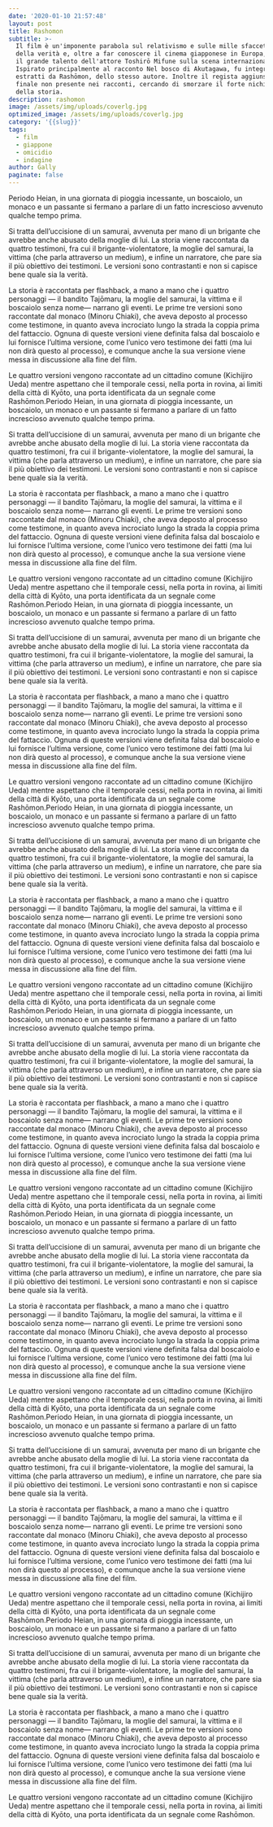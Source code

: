 ```yaml
---
date: '2020-01-10 21:57:48'
layout: post
title: Rashomon
subtitle: >-
  Il film è un'imponente parabola sul relativismo e sulle mille sfaccettature
  della verità e, oltre a far conoscere il cinema giapponese in Europa, impose
  il grande talento dell'attore Toshirō Mifune sulla scena internazionale.
  Ispirato principalmente al racconto Nel bosco di Akutagawa, fu integrato con
  estratti da Rashōmon, dello stesso autore. Inoltre il regista aggiunse un
  finale non presente nei racconti, cercando di smorzare il forte nichilismo
  della storia.
description: rashomon
image: /assets/img/uploads/coverlg.jpg
optimized_image: /assets/img/uploads/coverlg.jpg
category: '{{slug}}'
tags:
  - film
  - giappone
  - omicidio
  - indagine
author: Gally
paginate: false
---
```

Periodo Heian, in una giornata di pioggia incessante, un boscaiolo, un monaco e un passante si fermano a parlare di un fatto increscioso avvenuto qualche tempo prima.

Si tratta dell’uccisione di un samurai, avvenuta per mano di un brigante che avrebbe anche abusato della moglie di lui. La storia viene raccontata da quattro testimoni, fra cui il brigante-violentatore, la moglie del samurai, la vittima (che parla attraverso un medium), e infine un narratore, che pare sia il più obiettivo dei testimoni. Le versioni sono contrastanti e non si capisce bene quale sia la verità.

La storia è raccontata per flashback, a mano a mano che i quattro personaggi — il bandito Tajōmaru, la moglie del samurai, la vittima e il boscaiolo senza nome— narrano gli eventi. Le prime tre versioni sono raccontate dal monaco (Minoru Chiaki), che aveva deposto al processo come testimone, in quanto aveva incrociato lungo la strada la coppia prima del fattaccio. Ognuna di queste versioni viene definita falsa dal boscaiolo e lui fornisce l’ultima versione, come l’unico vero testimone dei fatti (ma lui non dirà questo al processo), e comunque anche la sua versione viene messa in discussione alla fine del film.

Le quattro versioni vengono raccontate ad un cittadino comune (Kichijiro Ueda) mentre aspettano che il temporale cessi, nella porta in rovina, ai limiti della città di Kyōto, una porta identificata da un segnale come Rashōmon.Periodo Heian, in una giornata di pioggia incessante, un boscaiolo, un monaco e un passante si fermano a parlare di un fatto increscioso avvenuto qualche tempo prima.

Si tratta dell’uccisione di un samurai, avvenuta per mano di un brigante che avrebbe anche abusato della moglie di lui. La storia viene raccontata da quattro testimoni, fra cui il brigante-violentatore, la moglie del samurai, la vittima (che parla attraverso un medium), e infine un narratore, che pare sia il più obiettivo dei testimoni. Le versioni sono contrastanti e non si capisce bene quale sia la verità.

La storia è raccontata per flashback, a mano a mano che i quattro personaggi — il bandito Tajōmaru, la moglie del samurai, la vittima e il boscaiolo senza nome— narrano gli eventi. Le prime tre versioni sono raccontate dal monaco (Minoru Chiaki), che aveva deposto al processo come testimone, in quanto aveva incrociato lungo la strada la coppia prima del fattaccio. Ognuna di queste versioni viene definita falsa dal boscaiolo e lui fornisce l’ultima versione, come l’unico vero testimone dei fatti (ma lui non dirà questo al processo), e comunque anche la sua versione viene messa in discussione alla fine del film.

Le quattro versioni vengono raccontate ad un cittadino comune (Kichijiro Ueda) mentre aspettano che il temporale cessi, nella porta in rovina, ai limiti della città di Kyōto, una porta identificata da un segnale come Rashōmon.Periodo Heian, in una giornata di pioggia incessante, un boscaiolo, un monaco e un passante si fermano a parlare di un fatto increscioso avvenuto qualche tempo prima.

Si tratta dell’uccisione di un samurai, avvenuta per mano di un brigante che avrebbe anche abusato della moglie di lui. La storia viene raccontata da quattro testimoni, fra cui il brigante-violentatore, la moglie del samurai, la vittima (che parla attraverso un medium), e infine un narratore, che pare sia il più obiettivo dei testimoni. Le versioni sono contrastanti e non si capisce bene quale sia la verità.

La storia è raccontata per flashback, a mano a mano che i quattro personaggi — il bandito Tajōmaru, la moglie del samurai, la vittima e il boscaiolo senza nome— narrano gli eventi. Le prime tre versioni sono raccontate dal monaco (Minoru Chiaki), che aveva deposto al processo come testimone, in quanto aveva incrociato lungo la strada la coppia prima del fattaccio. Ognuna di queste versioni viene definita falsa dal boscaiolo e lui fornisce l’ultima versione, come l’unico vero testimone dei fatti (ma lui non dirà questo al processo), e comunque anche la sua versione viene messa in discussione alla fine del film.

Le quattro versioni vengono raccontate ad un cittadino comune (Kichijiro Ueda) mentre aspettano che il temporale cessi, nella porta in rovina, ai limiti della città di Kyōto, una porta identificata da un segnale come Rashōmon.Periodo Heian, in una giornata di pioggia incessante, un boscaiolo, un monaco e un passante si fermano a parlare di un fatto increscioso avvenuto qualche tempo prima.

Si tratta dell’uccisione di un samurai, avvenuta per mano di un brigante che avrebbe anche abusato della moglie di lui. La storia viene raccontata da quattro testimoni, fra cui il brigante-violentatore, la moglie del samurai, la vittima (che parla attraverso un medium), e infine un narratore, che pare sia il più obiettivo dei testimoni. Le versioni sono contrastanti e non si capisce bene quale sia la verità.

La storia è raccontata per flashback, a mano a mano che i quattro personaggi — il bandito Tajōmaru, la moglie del samurai, la vittima e il boscaiolo senza nome— narrano gli eventi. Le prime tre versioni sono raccontate dal monaco (Minoru Chiaki), che aveva deposto al processo come testimone, in quanto aveva incrociato lungo la strada la coppia prima del fattaccio. Ognuna di queste versioni viene definita falsa dal boscaiolo e lui fornisce l’ultima versione, come l’unico vero testimone dei fatti (ma lui non dirà questo al processo), e comunque anche la sua versione viene messa in discussione alla fine del film.

Le quattro versioni vengono raccontate ad un cittadino comune (Kichijiro Ueda) mentre aspettano che il temporale cessi, nella porta in rovina, ai limiti della città di Kyōto, una porta identificata da un segnale come Rashōmon.Periodo Heian, in una giornata di pioggia incessante, un boscaiolo, un monaco e un passante si fermano a parlare di un fatto increscioso avvenuto qualche tempo prima.

Si tratta dell’uccisione di un samurai, avvenuta per mano di un brigante che avrebbe anche abusato della moglie di lui. La storia viene raccontata da quattro testimoni, fra cui il brigante-violentatore, la moglie del samurai, la vittima (che parla attraverso un medium), e infine un narratore, che pare sia il più obiettivo dei testimoni. Le versioni sono contrastanti e non si capisce bene quale sia la verità.

La storia è raccontata per flashback, a mano a mano che i quattro personaggi — il bandito Tajōmaru, la moglie del samurai, la vittima e il boscaiolo senza nome— narrano gli eventi. Le prime tre versioni sono raccontate dal monaco (Minoru Chiaki), che aveva deposto al processo come testimone, in quanto aveva incrociato lungo la strada la coppia prima del fattaccio. Ognuna di queste versioni viene definita falsa dal boscaiolo e lui fornisce l’ultima versione, come l’unico vero testimone dei fatti (ma lui non dirà questo al processo), e comunque anche la sua versione viene messa in discussione alla fine del film.

Le quattro versioni vengono raccontate ad un cittadino comune (Kichijiro Ueda) mentre aspettano che il temporale cessi, nella porta in rovina, ai limiti della città di Kyōto, una porta identificata da un segnale come Rashōmon.Periodo Heian, in una giornata di pioggia incessante, un boscaiolo, un monaco e un passante si fermano a parlare di un fatto increscioso avvenuto qualche tempo prima.

Si tratta dell’uccisione di un samurai, avvenuta per mano di un brigante che avrebbe anche abusato della moglie di lui. La storia viene raccontata da quattro testimoni, fra cui il brigante-violentatore, la moglie del samurai, la vittima (che parla attraverso un medium), e infine un narratore, che pare sia il più obiettivo dei testimoni. Le versioni sono contrastanti e non si capisce bene quale sia la verità.

La storia è raccontata per flashback, a mano a mano che i quattro personaggi — il bandito Tajōmaru, la moglie del samurai, la vittima e il boscaiolo senza nome— narrano gli eventi. Le prime tre versioni sono raccontate dal monaco (Minoru Chiaki), che aveva deposto al processo come testimone, in quanto aveva incrociato lungo la strada la coppia prima del fattaccio. Ognuna di queste versioni viene definita falsa dal boscaiolo e lui fornisce l’ultima versione, come l’unico vero testimone dei fatti (ma lui non dirà questo al processo), e comunque anche la sua versione viene messa in discussione alla fine del film.

Le quattro versioni vengono raccontate ad un cittadino comune (Kichijiro Ueda) mentre aspettano che il temporale cessi, nella porta in rovina, ai limiti della città di Kyōto, una porta identificata da un segnale come Rashōmon.Periodo Heian, in una giornata di pioggia incessante, un boscaiolo, un monaco e un passante si fermano a parlare di un fatto increscioso avvenuto qualche tempo prima.

Si tratta dell’uccisione di un samurai, avvenuta per mano di un brigante che avrebbe anche abusato della moglie di lui. La storia viene raccontata da quattro testimoni, fra cui il brigante-violentatore, la moglie del samurai, la vittima (che parla attraverso un medium), e infine un narratore, che pare sia il più obiettivo dei testimoni. Le versioni sono contrastanti e non si capisce bene quale sia la verità.

La storia è raccontata per flashback, a mano a mano che i quattro personaggi — il bandito Tajōmaru, la moglie del samurai, la vittima e il boscaiolo senza nome— narrano gli eventi. Le prime tre versioni sono raccontate dal monaco (Minoru Chiaki), che aveva deposto al processo come testimone, in quanto aveva incrociato lungo la strada la coppia prima del fattaccio. Ognuna di queste versioni viene definita falsa dal boscaiolo e lui fornisce l’ultima versione, come l’unico vero testimone dei fatti (ma lui non dirà questo al processo), e comunque anche la sua versione viene messa in discussione alla fine del film.

Le quattro versioni vengono raccontate ad un cittadino comune (Kichijiro Ueda) mentre aspettano che il temporale cessi, nella porta in rovina, ai limiti della città di Kyōto, una porta identificata da un segnale come Rashōmon.Periodo Heian, in una giornata di pioggia incessante, un boscaiolo, un monaco e un passante si fermano a parlare di un fatto increscioso avvenuto qualche tempo prima.

Si tratta dell’uccisione di un samurai, avvenuta per mano di un brigante che avrebbe anche abusato della moglie di lui. La storia viene raccontata da quattro testimoni, fra cui il brigante-violentatore, la moglie del samurai, la vittima (che parla attraverso un medium), e infine un narratore, che pare sia il più obiettivo dei testimoni. Le versioni sono contrastanti e non si capisce bene quale sia la verità.

La storia è raccontata per flashback, a mano a mano che i quattro personaggi — il bandito Tajōmaru, la moglie del samurai, la vittima e il boscaiolo senza nome— narrano gli eventi. Le prime tre versioni sono raccontate dal monaco (Minoru Chiaki), che aveva deposto al processo come testimone, in quanto aveva incrociato lungo la strada la coppia prima del fattaccio. Ognuna di queste versioni viene definita falsa dal boscaiolo e lui fornisce l’ultima versione, come l’unico vero testimone dei fatti (ma lui non dirà questo al processo), e comunque anche la sua versione viene messa in discussione alla fine del film.

Le quattro versioni vengono raccontate ad un cittadino comune (Kichijiro Ueda) mentre aspettano che il temporale cessi, nella porta in rovina, ai limiti della città di Kyōto, una porta identificata da un segnale come Rashōmon.
